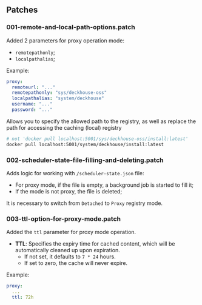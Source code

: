 ## Patches

### 001-remote-and-local-path-options.patch

Added 2 parameters for proxy operation mode:
- `remotepathonly`;
- `localpathalias`;

Example:
```yaml
proxy:
  remoteurl: "..."
  remotepathonly: "sys/deckhouse-oss"
  localpathalias: "system/deckhouse"
  username: "..."
  password: "..."
```
Allows you to specify the allowed path to the registry, as well as replace the path for accessing the caching (local) registry

```bash
# not 'docker pull localhost:5001/sys/deckhouse-oss/install:latest'
docker pull localhost:5001/system/deckhouse/install:latest
```


### 002-scheduler-state-file-filling-and-deleting.patch

Adds logic for working with `/scheduler-state.json` file:
- For proxy mode, if the file is empty, a background job is started to fill it;
- If the mode is not proxy, the file is deleted;

It is necessary to switch from `Detached` to `Proxy` registry mode.


### 003-ttl-option-for-proxy-mode.patch

Added the `ttl` parameter for proxy mode operation.

- **TTL**: Specifies the expiry time for cached content, which will be automatically cleaned up upon expiration. 
  - If not set, it defaults to `7 * 24` hours.
  - If set to zero, the cache will never expire.

Example:
```yaml
proxy:
  ...
  ttl: 72h
```
